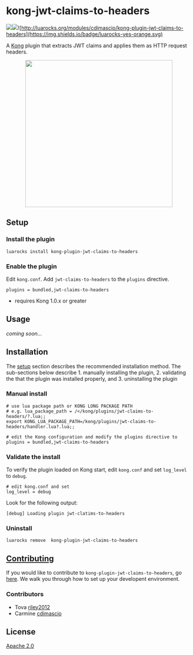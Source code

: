# kong-jwt-claims-to-headers

![](https://travis-ci.org/openwares/kong-plugin-jwt-claims-to-headers.svg?branch=master)![](https://img.shields.io/badge/license-Apache%202-blue.svg)![http://luarocks.org/modules/cdimascio/kong-plugin-jwt-claims-to-headers](https://img.shields.io/badge/luarocks-yes-orange.svg)

A [Kong](https://konghq.com/) plugin that extracts JWT claims and applies them as HTTP request headers.

<p align="center">
<img src="https://raw.githubusercontent.com/cdimascio/kong-plugin-jwt-claims-to-headers/master/assets/jwt-claims-to-headers-logo.png" width="400"/>
</p>

## Setup

### Install the plugin

```shell
luarocks install kong-plugin-jwt-claims-to-headers
```

### Enable the plugin

Edit `kong.conf`. Add `jwt-claims-to-headers` to the `plugins` directive.

```shell
plugins = bundled,jwt-claims-to-headers
```
* requires Kong 1.0.x or greater

## Usage

_coming soon..._

## Installation

The [setup](#setup) section describes the recommended installation method. The sub-sections below describe 1. manually installing the plugin, 2. validating the that the plugin was installed properly, and 3. uninstalling the plugin

### Manual install

```shell
# use lua package path or KONG LONG PACKAGE PATH
# e.g. lua_package_path = /</kong/plugins/jwt-claims-to-headers/?.lua;;
export KONG_LUA_PACKAGE_PATH=/kong/plugins/jwt-claims-to-headers/handler.lua?.lua;;

# edit the Kong configuration and modify the plugins directive to
plugins = bundled,jwt-claims-to-headers
```

### Validate the install

To verify the plugin loaded on Kong start, edit `kong.conf` and set `log_level` to `debug`.

```shell
# edit kong.conf and set
log_level = debug
```

Look for the following output:

```shell
[debug] Loading plugin jwt-clatims-to-headers
```

### Uninstall

```shell
luarocks remove  kong-plugin-jwt-claims-to-headers
```

## [Contributing](CONTRIBUTING.md)

If you would like to contribute to `kong-plugin-jwt-claims-to-headers`, go [here](CONTRIBUTING.md). We walk you through how to set up your developent environment.

### Contributors

- Tova [riley2012](https://github.com/riley2012)
- Carmine [cdimascio](https://github.com/cdimascio)

## License

[Apache 2.0](LICENSE)
